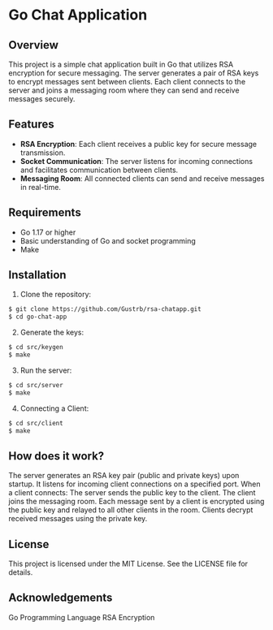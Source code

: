# Go Chat Application

## Overview

This project is a simple chat application built in Go that utilizes RSA encryption for secure messaging. The server generates a pair of RSA keys to encrypt messages sent between clients. Each client connects to the server and joins a messaging room where they can send and receive messages securely.

## Features

- **RSA Encryption**: Each client receives a public key for secure message transmission.
- **Socket Communication**: The server listens for incoming connections and facilitates communication between clients.
- **Messaging Room**: All connected clients can send and receive messages in real-time.

## Requirements

- Go 1.17 or higher
- Basic understanding of Go and socket programming
- Make

## Installation

1. Clone the repository:

```bash
$ git clone https://github.com/Gustrb/rsa-chatapp.git
$ cd go-chat-app
```

2. Generate the keys:

```bash
$ cd src/keygen
$ make
```

3. Run the server:

```bash
$ cd src/server
$ make
```

4. Connecting a Client:

```bash
$ cd src/client
$ make
```

## How does it work?

The server generates an RSA key pair (public and private keys) upon startup.
It listens for incoming client connections on a specified port.
When a client connects:
The server sends the public key to the client.
The client joins the messaging room.
Each message sent by a client is encrypted using the public key and relayed to all other clients in the room.
Clients decrypt received messages using the private key.

## License
This project is licensed under the MIT License. See the LICENSE file for details.

## Acknowledgements
Go Programming Language
RSA Encryption